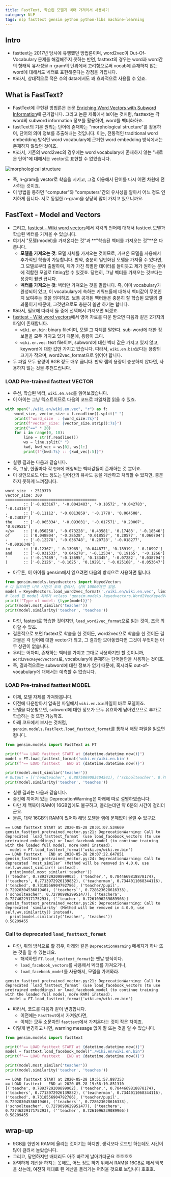 ```yaml
---
title: FastText, 학습된 모델과 벡터 가져와서 사용하기
category: NLP
tags: nlp fasttext gensim python python-libs machine-learning
---
```


## Intro

- fasttext는 2017년 당시에 유행했던 방법론이며, word2vec이 Out-Of-Vocabulary 문제를 해결해주지 못하는 반면, fasttext의 경우는 word과 word간의 형태적 유사성을 n-gram의 단위에서 고려함으로써 vocab에 존재하지 않는 word에 대해서도 벡터로 표현해준다는 강점을 가집니다. 
- 따라서, 상대적으로 적은 수의 data에서도 꽤 효과적으로 사용될 수 있죠.

## What is FastText? 

- FastText에 구현된 방법론은 논문 [Enriching Word Vectors with Subword Information](https://arxiv.org/abs/1607.04606)에 근거합니다. 그리고 논문 제목에서 보이는 것처럼, fasttext는 각 word의 subword information 정보를 활용하여, word를 벡터화하죠. 
- fastText의 기본 원리는 단어에 존재하는 "morphological structure"를 활용하여, 단어의 의미 정보를 추출해내는 것입니다. 이는, 전통적인 traditional word embedding 방식인 word vocabulary에 근거한 word embedding 방식에서는 존재하지 않았던 것이죠. 
- 따라서, 기존의 word2vec의 경우에는 word vocabulary에 존재하지 않는 "새로운 단어"에 대해서는 vector로 표현할 수 없었습니다. 

![morphological structure](https://www.cs.bham.ac.uk/~pjh/sem1a5/pt2/pt2_intro_morph_1.gif)

- 즉, n-gram을 vector로 학습을 시키고, 그걸 이용해서 단어를 다시 어떤 차원에 전사하는 것이죠.
- 이 방법을 통하면 "computer"와 "computers"간의 유사성을 알아서 어느 정도 인지하게 됩니다. 서로 동일한 n-gram을 상당히 많이 가지고 있으니까요.

## FastText - Model and Vectors 

- 그리고, [fasttest - Wiki word vectors](https://fasttext.cc/docs/en/pretrained-vectors.html)에서 각각의 언어에 대해서 fasttext 모델과 학습된 벡터를 가져올 수 있습니다.
- 여기서 "모델(model)을 가져온다는 것"과 **"학습된 벡터를 가져오는 것"**은 다릅니다. 
  - **모델을 가져오는 것**: 모델 자체를 가져오는 것이므로, 가져온 모델을 사용해서 추가적인 학습이 가능합니다. 만약, 충분히 일반화된 모델을 가져올 수 있다면, 그 모델로부터 출발하여, 제가 가진 특별한 데이터를 들이붓고 제가 원하는 분야에 적합한 모델로 fitting할 수 있겠죠. 당연히, 그냥 벡터를 가져오는 것보다는 용량이 훨씬 큽니다.
  - **벡터를 가져오는 것**: 벡터만 가져오는 것을 말합니다. 즉, 이미 vocabulary가 완성되어 있고, 이 vocabulary에 속하는 키워드들에 대해서 벡터값이 무엇인지 보여주는 것을 의미하죠. 보통 공개된 벡터들은 충분히 잘 학습된 모델의 결과물이기 때문에, 그것만으로도 충분히 쓸만 하기는 합니다. 
- 따라서, 필요에 따라서 둘 중에 선택해서 가져오면 되겠죠. 
- [fasttest - Wiki word vectors](https://fasttext.cc/docs/en/pretrained-vectors.html)에서 영어 자료를 다운 받으면 다음과 같은 2가지의 파일이 존재합니다.
  - `wiki.en.bin`: binary file이며, 모델 그 자체를 말한다. sub-word에 대한 정보들을 모두 가지고 있기 때문에, 용량이 크다.
  - `wiki.en.vec`: text file이며, subword에 대한 벡터 값은 가지고 있지 않고, keyword에 대한 값만 가지고 있습니다. 따라서, `wiki.en.bin`보다는 용량의 크기가 작으며, word2vec_format으로 읽어야 합니다.
- 두 파일 모두 용량이 8GB 정도 매우 큽니다. 만약 램의 용량이 충분하지 않다면, 사용하지 않는 것을 추천드립니다.

### LOAD Pre-trained fasttext VECTOR

- 우선, 학습된 벡터, `wiki.en.vec`를 읽어보겠습니다. 
- 이 아이는 그냥 텍스트이므로 다음의 코드로 파일처럼 읽을 수 있죠.

```python
with open("./wiki.en/wiki.en.vec", "r") as f:
    word_size, vector_size = f.readline().split(" ")
    print(f"word_size  : {word_size:7s}")
    print(f"vector_size: {vector_size.strip():7s}")
    print("==" * 20)
    for i in range(0, 10):
        line = str(f.readline())
        ws = line.split(" ")
        kwd, kwd_vec = ws[0], ws[1:]
        print(f"{kwd:7s} :: {kwd_vec[:5]}")
```

- 실행 결과는 다음과 같습니다.
- 즉, 그냥, 한줄마다 각 `단어`에 매칭되는 벡터값들이 존재하는 것 뿐이죠.
- 이 것만으로도 어느 정도는 단어간의 유사도 등을 계산하고 처리할 수 있지만, 충분하지 못하게 느껴집니다.

```plaintext
word_size  : 2519370
vector_size: 300    
========================================
,       :: ['-0.023167', '-0.0042483', '-0.10572', '0.042783', '-0.14316']
.       :: ['-0.11112', '-0.0013859', '-0.1778', '0.064508', '-0.24037']
the     :: ['-0.065334', '-0.093031', '-0.017571', '0.20007', '0.029521']
</s>    :: ['0.050258', '-0.073228', '0.43581', '0.17483', '-0.18546']
of      :: ['0.048804', '-0.28528', '0.018557', '0.20577', '0.060704']
-       :: ['-0.12278', '-0.036748', '0.20728', '-0.018277', '-0.0016348']
in      :: ['0.12367', '-0.13965', '0.044877', '0.18919', '-0.10997']
and     :: ['-0.031533', '0.046278', '-0.12534', '0.19165', '-0.1266']
'       :: ['-0.17489', '-0.13695', '0.13345', '-0.07282', '0.038794']
)       :: ['-0.2126', '-0.1625', '0.19291', '-0.025168', '-0.053647']
```

- 아무튼, 이 아이를 gensim에서 읽으려면 다음의 방식으로 사용하면 됩니다.

```python
from gensim.models.keyedvectors import KeyedVectors
# 다 읽으려면 너무 시간이 오래 걸려서, 상위 10000개만 읽음.
model = KeyedVectors.load_word2vec_format('./wiki.en/wiki.en.vec', limit=10000)
# load 된 model 자체가 <class 'gensim.models.keyedvectors.Word2VecKeyedVectors'
print(f"Type of model: {type(model)}")
print(model.most_similar('teacher'))
print(model.similarity('teacher', 'teaches'))
```

- 다만, fastext로 학습한 것이지만, `load_word2vec_format`으로 읽는 것이, 조금 의아할 수 있죠. 
- 결론적으로 보면 fastext로 학습을 한 것이든, word2vec으로 학습을 한 것이든 결과물은 각 단어에 대한 vector가 되고, 그 결과만 모아놓았다면 그것이 무엇이든 아무 상관이 없습니다.
- 우리는 어차피, 존재하는 벡터를 가지고 그대로 사용하기만 할 것이니까, `Word2VecKeyedVectors`로, vocabulary에 존재하는 단어들만을 사용하는 것이죠. 
- 즉, 결과적으로는 subword에 대한 정보가 없기 때문에, 혹시라도 out-of-vocabulary에 대해서는 예측할 수 없습니다.

### LOAD Pre-trained fasttext MODEL

- 이제, 모델 자체를 가져와봅니다. 
- 이전에 다운받아서 압축한 파일에서 `wiki.en.bin`파일이 바로 모델이죠.
- 모델을 다운받으면, subword에 대한 정보가 모두 유효하게 남아있으므로 추가로 학습하는 것 또한 가능하죠.
- 아래 코드에서 보시는 것처럼, `gensim.models.FastText.load_fasttext_format`를 통해서 해당 파일을 읽으면 됩니다.

```python 
from gensim.models import FastText as FT

print(f"== LOAD fasttext START at {datetime.datetime.now()}")
model = FT.load_fasttext_format('wiki.en/wiki.en.bin')
print(f"== LOAD fasttext   END at {datetime.datetime.now()}")

print(model.most_similar('teacher'))
# Output = [('headteacher', 0.8075869083404541), ('schoolteacher', 0.7955552339553833), ('teachers', 0.733420729637146), ('teaches', 0.6839243173599243), ('meacher', 0.6825737357139587), ('teach', 0.6285147070884705), ('taught', 0.6244685649871826), ('teaching', 0.6199781894683838), ('schoolmaster', 0.6037642955780029), ('lessons', 0.5812176465988159)]
print(model.similarity('teacher', 'teaches'))
```

- 실행 결과는 다음과 같습니다. 
- 중간에 끼어져 있는 DeprecationWarning은 아래에 따로 설명하였습니다.
- 다만 제 맥북이 RAM이 16GB임에도 불구하고, 올리는데만 약 6분의 시간이 걸리더군요.
- 물론, 대략 16GB의 RAM이 있어야 해당 모델을 램에 문제없이 올릴 수 있구요.

```plaintext
== LOAD fasttext START at 2020-05-28 20:01:07.534669
gensim_fasttext_pretrained_vector.py:21: DeprecationWarning: Call to deprecated `load_fasttext_format` (use load_facebook_vectors (to use pretrained embeddings) or load_facebook_model (to continue training with the loaded full model, more RAM) instead).
  model = FT.load_fasttext_format('wiki.en/wiki.en.bin')
== LOAD fasttext   END at 2020-05-28 20:07:22.647851
gensim_fasttext_pretrained_vector.py:24: DeprecationWarning: Call to deprecated `most_similar` (Method will be removed in 4.0.0, use self.wv.most_similar() instead).
  print(model.most_similar('teacher'))
[('teache', 0.7893729209899902), ('teacher,', 0.7844669818878174), ('teachers', 0.7713972926139832), ('teacherman', 0.7344011068344116), ('teached', 0.7318556904792786), ('teacher/pupil', 0.7292030453681946), ('teachers`', 0.728623628616333), ('schoolteacher', 0.7279098629951477), ('teachera', 0.7274622917175293), ('‘teacher', 0.7261096239089966)]
gensim_fasttext_pretrained_vector.py:26: DeprecationWarning: Call to deprecated `similarity` (Method will be removed in 4.0.0, use self.wv.similarity() instead).
  print(model.similarity('teacher', 'teaches'))
0.58209455
```

### Call to deprecated `load_fasttext_format`

- 다만, 위의 방식으로 할 경우, 아래와 같은 `DeprecationWarning` 메세지가 하나 뜨는 것을 알 수 있는데요.
  - 해석하면 `FT.load_fasttext_format`는 옛날 방식이다. 
  - `load_facebook_vectors`를 사용해서 벡터를 가져오거나, 
  - `load_facebook_model`를 사용해서, 모델을 가져와라. 

```plaintext
gensim_fasttext_pretrained_vector.py:21: DeprecationWarning: Call to deprecated `load_fasttext_format` (use load_facebook_vectors (to use pretrained embeddings) or load_facebook_model (to continue training with the loaded full model, more RAM) instead).
  model = FT.load_fasttext_format('wiki.en/wiki.en.bin')
```

- 따라서, 코드를 다음과 같이 변경합니다.
  - 이전에는 `FastText`에서 가져왔다면, 
  - 이제는 모두 소문자인 `fasttext`에서 가져온다는 것이 작은 차이죠.
- 이렇게 변경하고 나면, warning message 없이 잘 뜨는 것을 알 수 있습니다.

```python 
from gensim.models import fasttext

print(f"== LOAD fasttext START at {datetime.datetime.now()}")
model = fasttext.load_facebook_model("./wiki.en/wiki.en.bin")
print(f"== LOAD fasttext   END at {datetime.datetime.now()}")

print(model.most_similar('teacher'))
print(model.similarity('teacher', 'teaches'))
```

```plaintext
== LOAD fasttext START at 2020-05-28 19:51:57.887353
== LOAD fasttext   END at 2020-05-28 19:58:10.851310
[('teache', 0.7893729209899902), ('teacher,', 0.7844669818878174), ('teachers', 0.7713972926139832), ('teacherman', 0.7344011068344116), ('teached', 0.7318556904792786), ('teacher/pupil', 0.7292030453681946), ('teachers`', 0.728623628616333), ('schoolteacher', 0.7279098629951477), ('teachera', 0.7274622917175293), ('‘teacher', 0.7261096239089966)]
0.58209455
```

## wrap-up

- 9GB를 한번에 RAM에 올리는 것이기는 하지만, 생각보다 로드만 하는데도 시간이 많이 걸려서 놀랐습니다.
- 그리고, 당연하지만 배터리도 아주 빠르게 날아가더군요 호호호호
- 완벽하게 계산을 하지는 못해도, 어느 정도 하기 위해서 RAM을 16GB로 해서 맥북을 샀는데, 여전히 제대로 된 계산을 돌리기는 어려울 것으로 보입니다 호호호.